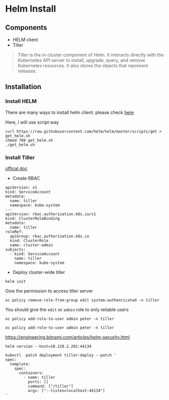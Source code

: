# Helm Install

## Components
- HELM client
- Tiller
  
> Tiller is the in-cluster component of Helm. It interacts directly with the Kubernetes API server to install, upgrade, query, and remove Kubernetes resources. It also stores the objects that represent releases.


## Installation

### Install HELM

There are many ways to install helm client. please check [here](https://helm.sh/docs/using_helm/#installing-helm)

Here, I will use script way
```
curl https://raw.githubusercontent.com/helm/helm/master/scripts/get > get_helm.sh
chmod 700 get_helm.sh
./get_helm.sh
```

### Install Tiller

[offical doc](https://helm.sh/docs/using_helm/#role-based-access-control)

- Create RBAC 
```
apiVersion: v1
kind: ServiceAccount
metadata:
  name: tiller
  namespace: kube-system
---
apiVersion: rbac.authorization.k8s.io/v1
kind: ClusterRoleBinding
metadata:
  name: tiller
roleRef:
  apiGroup: rbac.authorization.k8s.io
  kind: ClusterRole
  name: cluster-admin
subjects:
  - kind: ServiceAccount
    name: tiller
    namespace: kube-system
```

- Deploy cluster-wide tiller
~~~
helm init
~~~


Give the permission to access tiller server
```
oc policy remove-role-from-group edit system:authenticated -n tiller
```

You should give the `edit` or `admin` role to only reliable users 
```
oc policy add-role-to-user admin peter -n tiller
```

```
oc policy add-role-to-user admin peter -n tiller
```


https://engineering.bitnami.com/articles/helm-security.html

```
helm version --host=10.128.2.202:44134
```

```
kubectl  patch deployment tiller-deploy --patch '
spec:
  template:
    spec:
      containers:
        - name: tiller
          ports: []
          command: ["/tiller"]
          args: ["--listen=localhost:44134"]
'
```